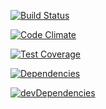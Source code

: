 [![Build Status](https://travis-ci.org/Lewerow/Thoth.svg?branch=master)](https://travis-ci.org/Lewerow/Thoth)

[![Code Climate](https://codeclimate.com/github/Lewerow/Thoth/badges/gpa.svg)](https://codeclimate.com/github/Lewerow/Thoth)

[![Test Coverage](https://codeclimate.com/github/Lewerow/Thoth/badges/coverage.svg)](https://codeclimate.com/github/Lewerow/Thoth/coverage)

[![Dependencies](https://david-dm.org/Lewerow/Thoth.svg)](https://github.com/Lewerow/Thoth/blob/master/package.json)

[![devDependencies](https://david-dm.org/Lewerow/Thoth/dev-status.svg)](https://david-dm.org/Lewerow/Thoth#info=devDependencies)